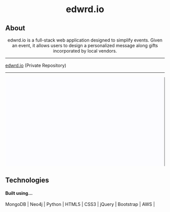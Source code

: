 <h1 align="center">
  <strong>edwrd.io</strong>
</h1>

## About


<center>
  edwrd.io is a full-stack web application designed to simplify events.  Given an event, it allows users to design a personalized message along gifts incorporated by local vendors.
</center>

---

[edwrd.io](https://bitbucket.org/n3n_us/edwrd.io/src/master/) (Private Repository)

---

<p align="center">
  <img src="https://raw.githubusercontent.com/Kelvin-K-Cho/readme/master/images/edwrd-main.gif">
</p>

## Technologies

<h4>Built using...</h4>

MongoDB                                                     |                                                     Neo4j                                                     |                                                     Python                                                     |                                                     HTML5                                                     |                                                     CSS3                                                     |                                                     jQuery                                                     |                                                     Bootstrap                                                     |                                                     AWS                                                     |
